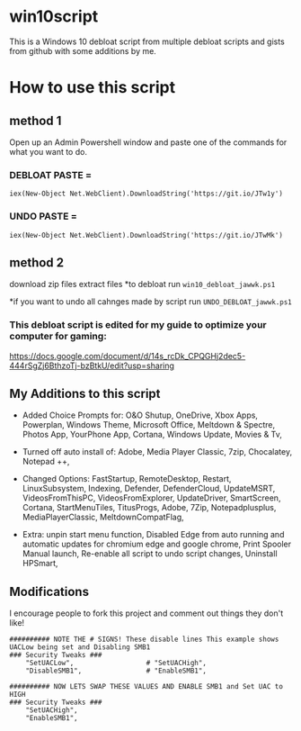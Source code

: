 # win10script
This is a Windows 10 debloat script from multiple debloat scripts and gists from github with some additions by me.

# How to use this script
## method 1
Open up an Admin Powershell window and paste one of the commands for what you want to do.
### DEBLOAT PASTE = 
`iex(New-Object Net.WebClient).DownloadString('https://git.io/JTw1y')`

### UNDO PASTE = 
`iex(New-Object Net.WebClient).DownloadString('https://git.io/JTwMk')`

## method 2

download zip files
extract files
*to debloat run `win10_debloat_jawwk.ps1`

*if you want to undo all cahnges made by script run `UNDO_DEBLOAT_jawwk.ps1`



### This debloat script is edited for my guide to optimize your computer for gaming: 
https://docs.google.com/document/d/14s_rcDk_CPQGHj2dec5-444rSgZj6BthzoTj-bzBtkU/edit?usp=sharing


## My Additions to this script

- Added Choice Prompts for: 
         O&O Shutup,
         OneDrive,
         Xbox Apps,
         Powerplan,
         Windows Theme,
         Microsoft Office,
         Meltdown & Spectre,
         Photos App,
         YourPhone App,
         Cortana,
         Windows Update,
         Movies & Tv,

 - Turned off auto install of: 
         Adobe,
         Media Player Classic,
         7zip,
         Chocalatey,
         Notepad ++,

 - Changed Options: 
         FastStartup,
         RemoteDesktop,
         Restart,
         LinuxSubsystem,
         Indexing,
         Defender,
         DefenderCloud,
         UpdateMSRT,
         VideosFromThisPC,
         VideosFromExplorer,
         UpdateDriver,
         SmartScreen,
         Cortana,
         StartMenuTiles,
         TitusProgs,
         Adobe,
         7Zip,
         Notepadplusplus,
         MediaPlayerClassic,
         MeltdownCompatFlag,

- Extra: 
         unpin start menu function,
         Disabled Edge from auto running and automatic updates for chromium edge and google chrome,
         Print Spooler Manual launch,
         Re-enable all script to undo script changes,
	 Uninstall HPSmart,


## Modifications
I encourage people to fork this project and comment out things they don't like!

```
########## NOTE THE # SIGNS! These disable lines This example shows UACLow being set and Disabling SMB1
### Security Tweaks ###
	"SetUACLow",                  # "SetUACHigh",
	"DisableSMB1",                # "EnableSMB1",

########## NOW LETS SWAP THESE VALUES AND ENABLE SMB1 and Set UAC to HIGH
### Security Tweaks ###
	"SetUACHigh",
	"EnableSMB1",
```
